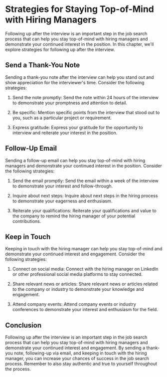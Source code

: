 Strategies for Staying Top-of-Mind with Hiring Managers
====================================================================================================

Following up after the interview is an important step in the job search process that can help you stay top-of-mind with hiring managers and demonstrate your continued interest in the position. In this chapter, we'll explore strategies for following up after the interview.

Send a Thank-You Note
---------------------

Sending a thank-you note after the interview can help you stand out and show appreciation for the interviewer's time. Consider the following strategies:

1. Send the note promptly: Send the note within 24 hours of the interview to demonstrate your promptness and attention to detail.

2. Be specific: Mention specific points from the interview that stood out to you, such as a particular project or requirement.

3. Express gratitude: Express your gratitude for the opportunity to interview and reiterate your interest in the position.

Follow-Up Email
---------------

Sending a follow-up email can help you stay top-of-mind with hiring managers and demonstrate your continued interest in the position. Consider the following strategies:

1. Send the email promptly: Send the email within a week of the interview to demonstrate your interest and follow-through.

2. Inquire about next steps: Inquire about next steps in the hiring process to demonstrate your eagerness and enthusiasm.

3. Reiterate your qualifications: Reiterate your qualifications and value to the company to remind the hiring manager of your potential contributions.

Keep in Touch
-------------

Keeping in touch with the hiring manager can help you stay top-of-mind and demonstrate your continued interest and engagement. Consider the following strategies:

1. Connect on social media: Connect with the hiring manager on LinkedIn or other professional social media platforms to stay connected.

2. Share relevant news or articles: Share relevant news or articles related to the company or industry to demonstrate your knowledge and engagement.

3. Attend company events: Attend company events or industry conferences to demonstrate your interest and enthusiasm for the field.

Conclusion
----------

Following up after the interview is an important step in the job search process that can help you stay top-of-mind with hiring managers and demonstrate your continued interest and engagement. By sending a thank-you note, following-up via email, and keeping in touch with the hiring manager, you can increase your chances of success in the job search process. Remember to also stay authentic and true to yourself throughout the process.
